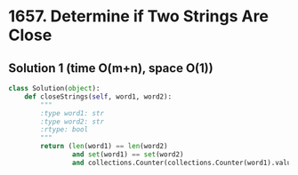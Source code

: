 # 1657. Determine if Two Strings Are Close

## Solution 1 (time O(m+n), space O(1))

```python
class Solution(object):
    def closeStrings(self, word1, word2):
        """
        :type word1: str
        :type word2: str
        :rtype: bool
        """
        return (len(word1) == len(word2)
                and set(word1) == set(word2)
                and collections.Counter(collections.Counter(word1).values()) == collections.Counter(collections.Counter(word2).values()))
```
